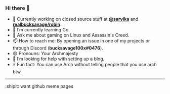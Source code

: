 ### Hi there 👋

<!--
**realbucksavage/realbucksavage** is a ✨ _special_ ✨ repository because its `README.md` (this file) appears on your GitHub profile. -->

- 🔭 Currently working on closed source stuff at **[@sarvika](https://sarvika.com)** and **[realbucksavage/robin](https://github.com/realbucksavage/robin)**.
- 🌱 I’m currently learning Go.
- 💬 Ask me about gaming on Linux and Assassin's Creed.
- 📫 How to reach me: By opening an issue in one of my projects or through Discord (**bucksavage100x#0476**).
- 😄 Pronouns: Your Archmajesty
- 🤔 I’m looking for help with setting up a blog.
- ⚡ Fun fact: You can use Arch without telling people that you use arch btw.
<!-- - 👯 I’m looking to collaborate on Go and
 -->

---

:shipit: want github meme pages
